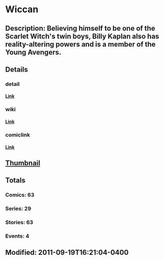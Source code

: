 # Wiccan
## Description: Believing himself to be one of the Scarlet Witch's twin boys, Billy Kaplan also has reality-altering powers and is a member of the Young Avengers.
## Details
### detail
#### [Link](http://marvel.com/comics/characters/1009714/wiccan?utm_campaign=apiRef&utm_source=225578a89fc76f3d20fbffda5d17a88d)
### wiki
#### [Link](http://marvel.com/universe/Wiccan?utm_campaign=apiRef&utm_source=225578a89fc76f3d20fbffda5d17a88d)
### comiclink
#### [Link](http://marvel.com/comics/characters/1009714/wiccan?utm_campaign=apiRef&utm_source=225578a89fc76f3d20fbffda5d17a88d)
## [Thumbnail](http://i.annihil.us/u/prod/marvel/i/mg/2/50/4c003a6e38300.jpg)
## Totals
### Comics: 63
### Series: 29
### Stories: 63
### Events: 4
## Modified: 2011-09-19T16:21:04-0400